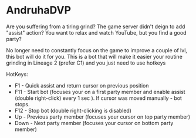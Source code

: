 # AndruhaDVP

Are you suffering from a tiring grind? 
The game server didn't deign to add "assist" action? 
You want to relax and watch YouTube, but you find a good party?

No longer need to constantly focus on the game to improve a couple of lvl, this bot will do it for you.
This is a bot that will make it easier your routine grinding in Lineage 2 (prefer C1) and you just need to use hotkeys

HotKeys:

- F1 - Quick assist and return cursor on previous position
- F11 - Start bot (focuses your on a first party member and enable assist (double right-click) every 1 sec ). If cursor was moved manually - bot stops. 
- F12 - Stop bot (double right-clicking is disabled)
- Up - Previous party member (focuses your cursor on top party member)
- Down - Next party member (focuses your cursor on bottom party member)
